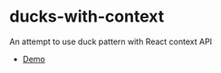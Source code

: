 # ducks-with-context

An attempt to use duck pattern with React context API

- [Demo](https://ducks-with-context.vercel.app/)

